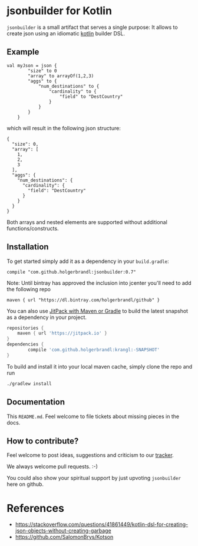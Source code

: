 # jsonbuilder for Kotlin

`jsonbuilder` is a small artifact that serves a single purpose: It allows to create json using an idiomatic [kotlin](https://kotlinlang.org/) builder DSL.

## Example

```
val myJson = json {
        "size" to 0
        "array" to arrayOf(1,2,3)
        "aggs" to {
            "num_destinations" to {
                "cardinality" to {
                    "field" to "DestCountry"
                }
            }
        }
    }
```

which will result in the following json structure:
```
{
  "size": 0,
  "array": [
    1,
    2,
    3
  ],
  "aggs": {
    "num_destinations": {
      "cardinality": {
        "field": "DestCountry"
      }
    }
  }
}
```

Both arrays and nested elements are supported without additional functions/constructs.

Installation
------------

To get started simply add it as a dependency in your `build.gradle`:
```
compile "com.github.holgerbrandl:jsonbuilder:0.7"
```

Note: Until bintray has approved the inclusion into jcenter you'll need to add the following repo
```
maven { url "https://dl.bintray.com/holgerbrandl/github" }
```

You can also use [JitPack with Maven or Gradle](https://jitpack.io/#holgerbrandl/jsonbuilder) to build the latest snapshot as a dependency in your project.

```groovy
repositories {
    maven { url 'https://jitpack.io' }
}
dependencies {
        compile 'com.github.holgerbrandl:krangl:-SNAPSHOT'
}
```

To build and install it into your local maven cache, simply clone the repo and run
```bash
./gradlew install
```

Documentation
-------------

This `README.md`. Feel welcome to file tickets about missing pieces in the docs.


How to contribute?
------------------

Feel welcome to post ideas, suggestions and criticism to our [tracker](https://github.com/holgerbrandl/jsonbuilder/issues).

We always welcome pull requests. :-)

You could also show your spiritual support by just upvoting `jsonbuilder` here on github.



# References

* https://stackoverflow.com/questions/41861449/kotlin-dsl-for-creating-json-objects-without-creating-garbage
* https://github.com/SalomonBrys/Kotson
